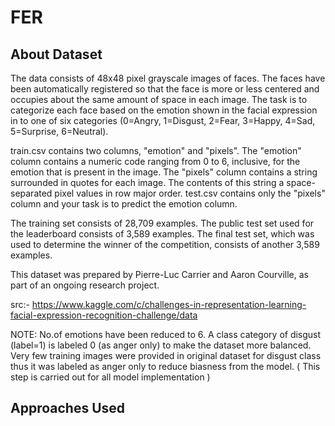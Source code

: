 # FER

## About Dataset 
The data consists of 48x48 pixel grayscale images of faces. The faces have been automatically registered so that the face is more or less centered and occupies about the same amount of space in each image. The task is to categorize each face based on the emotion shown in the facial expression in to one of six categories (0=Angry, 1=Disgust, 2=Fear, 3=Happy, 4=Sad, 5=Surprise, 6=Neutral).

train.csv contains two columns, "emotion" and "pixels". The "emotion" column contains a numeric code ranging from 0 to 6, inclusive, for the emotion that is present in the image. The "pixels" column contains a string surrounded in quotes for each image. The contents of this string a space-separated pixel values in row major order. test.csv contains only the "pixels" column and your task is to predict the emotion column.

The training set consists of 28,709 examples. The public test set used for the leaderboard consists of 3,589 examples. The final test set, which was used to determine the winner of the competition, consists of another 3,589 examples.

This dataset was prepared by Pierre-Luc Carrier and Aaron Courville, as part of an ongoing research project.

src:- https://www.kaggle.com/c/challenges-in-representation-learning-facial-expression-recognition-challenge/data

NOTE: No.of emotions have been reduced to 6. A class category of disgust (label=1) is labeled 0 (as anger only) to make the dataset more balanced. Very few training images were provided in original dataset for disgust class thus it was labeled as anger only to reduce biasness from the model. ( This step is carried out for all model implementation ) 


## Approaches Used 
